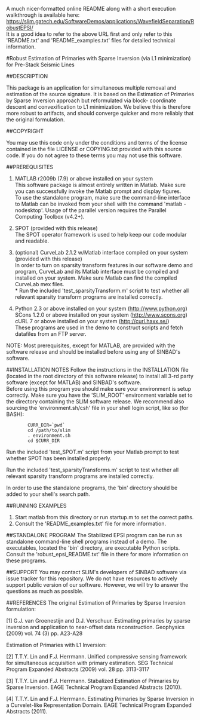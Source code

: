 A much nicer-formatted online README along with a short execution walkthrough
is available here:<br />
<https://slim.gatech.edu/SoftwareDemos/applications/WavefieldSeparation/RobustEPSI/><br />
It is a good idea to refer to the above URL first and only refer to this
'README.txt' and 'README_examples.txt' files for detailed technical information.

#Robust Estimation of Primaries with Sparse Inversion (via L1 minimization) for Pre-Stack Seismic Lines


##DESCRIPTION

This package is an application for simultaneous multiple removal and
    estimation of the source signature. It is based on the Estimation of
    Primaries by Sparse Inversion approach but reformulated via block-
    coordinate descent and convexification to L1 minimization. We believe this
    is therefore more robust to artifacts, and should converge quicker and
    more reliably that the original formulation.

##COPYRIGHT

You may use this code only under the conditions and terms of the
    license contained in the file LICENSE or COPYING.txt provided with
    this source code. If you do not agree to these terms you may not
    use this software.

##PREREQUISITES

1. MATLAB r2009b (7.9) or above installed on your system<br />
This software package is almost entirely written in Matlab. Make sure 
        you can successfully invoke the Matlab prompt and display figures.<br />
        To use the standalone program, make sure the command-line interface to 
        Matlab can be invoked from your shell with the command 'matlab 
        -nodesktop'. Usage of the parallel version requires the Parallel 
        Computing Toolbox (v4.2+).
    
2. SPOT (provided with this release)<br />
The SPOT operator framework is used to help keep our code modular and readable.
        
3. (optional) CurveLab 2.1.2 w/Matlab interface compiled on your system<br />
(provided with this release)<br />
        In order to turn on sparsity transform features in our software demo 
        and program, CurveLab and its Matlab interface must be compiled and 
        installed on your system. Make sure Matlab can find the compiled 
        CurveLab mex files.<br />
        * Run the included 'test_sparsityTransform.m' script to test 
        whether all relevant sparsity transform programs are installed 
        correctly.
        
4. Python 2.3 or above installed on your system (http://www.python.org)<br />
        SCons 1.2.0 or above installed on your system (<http://www.scons.org>)<br />
        cURL 7 or above installed on your system (<http://curl.haxx.se/>)<br />
        These programs are used in the demo to construct scripts and fetch 
        datafiles from an FTP server.
        
NOTE: Most prerequisites, except for MATLAB, are provided with the
    software release and should be installed before using any of
    SINBAD's software.
        
##INSTALLATION NOTES
Follow the instructions in the INSTALLATION file (located in the
    root directory of this software release) to install all 3-rd party
    software (except for MATLAB) and SINBAD's software.<br />
Before using this program you should make sure your environment is setup
    correctly. Make sure you have the 'SLIM_ROOT' environment variable set to
    the directory containing the SLIM software release. We recommend also
    sourcing the 'environment.sh/csh' file in your shell login script, like
    so (for BASH):
            
            CURR_DIR=`pwd`
            cd /path/to/slim
            . environment.sh
            cd $CURR_DIR
            
Run the included 'test_SPOT.m' script from your Matlab prompt to test
    whether SPOT has been installed properly.

Run the included 'test_sparsityTransforms.m' script to test whether all
    relevant sparsity transform programs are installed correctly.
	
In order to use the standalone programs, the 'bin' directory should be 
    added to your shell's search path.
    
##RUNNING EXAMPLES

1. Start matlab from this directory or run startup.m to set the correct
      paths.
2. Consult the 'README_examples.txt' file for more information.

##STANDALONE PROGRAM
The Stabilized EPSI program can be run as standalone command-line shell 
    programs instead of a demo. The executables, located the 'bin' directory, 
    are executable Python scripts. Consult the 'robust_epsi_README.txt' file 
    in there for more information on these programs.

##SUPPORT
 You may contact SLIM's developers of SINBAD software via issue tracker for this repository. We do not have resources to actively support public version of our software. However, we will try to answer the questions as much as possible.


##REFERENCES
The original Estimation of Primaries by Sparse Inversion formulation:

[1] G.J. van Groenestijn and D.J. Verschuur. Estimating primaries by 
        sparse inversion and application to near-offset data reconstruction. 
        Geophysics (2009) vol. 74 (3) pp. A23-A28
        
Estimation of Primaries with L1 Inversion:
    
[2] T.T.Y. Lin and F.J. Herrmann.  Unified compressive sensing framework 
        for simultaneous acquisition with primary estimation. SEG Technical 
        Program Expanded Abstracts (2009) vol. 28 pp. 3113-3117
    
[3] T.T.Y. Lin and F.J. Herrmann. Stabalized Estimation of Primaries by 
        Sparse Inversion. EAGE Technical Program Expanded Abstracts (2010).
        
[4] T.T.Y. Lin and F.J. Herrmann. Estimating Primaries by Sparse Inversion
        in a Curvelet-like Representation Domain. EAGE Technical Program 
        Expanded Abstracts (2011).


